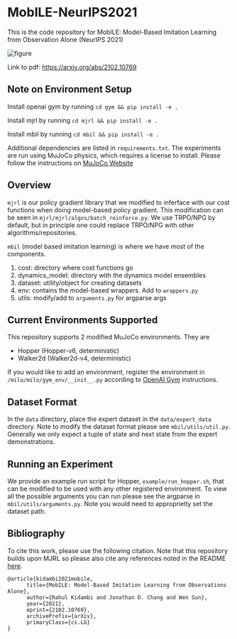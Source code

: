 # MobILE-NeurIPS2021
This is the code repository for MobILE: Model-Based Imitation Learning from Observation Alone (NeurIPS 2021)

![figure](https://github.com/rahulkidambi/MobILE-NeurIPS2021/blob/main/figures/plot.png)

Link to pdf: https://arxiv.org/abs/2102.10769

## Note on Environment Setup
Install openai gym by running `cd gym && pip install -e .`

Install mjrl by running `cd mjrl && pip install -e .`

Install mbil by running `cd mbil && pip install -e .`

Additional dependencies are listed in `requirements.txt`. The experiments are run using MuJoCo physics, which requires a license to install. Please follow the instructions on [MuJoCo Website](http://www.mujoco.org)

## Overview
`mjrl` is our policy gradient library that we modified to inferface with our cost functions when doing model-based policy gradient. This modification can be seen in `mjrl/mjrl/algos/batch_reinforce.py`. We use TRPO/NPG by default, but in principle one could replace TRPO/NPG with other algorithms/repositories.

`mbil` (model based imitation learning) is where we have most of the components. 
1. cost: directory where cost functions go
2. dynamics_model: directory with the dynamics model ensembles
3. dataset: utility/object for creating datasets
4. env: contains the model-based wrappers. Add to `wrappers.py`
5. utils: modify/add to `arguments.py` for argparse args

## Current Environments Supported
This repository supports 2 modified MuJoCo environments. They are

- Hopper (Hopper-v6, deterministic)
- Walker2d (Walker2d-v4, deterministic)

If you would like to add an environment, register the environment in `/milo/milo/gym_env/__init__.py` according to [OpenAI Gym](http://gym.openai.com/docs/#environments) instructions.

## Dataset Format
In the `data` directory, place the expert dataset in the `data/expert_data` directory. Note to modify the dataset format please see `mbil/utils/util.py`. Generally we only expect a tuple of state and next state from the expert demonstrations. 

## Running an Experiment
We provide an example run script for Hopper, `example/run_hopper.sh`, that can be modified to be used with any other registered environment. To view all the possible arguments you can run please see the argparse in `mbil/utils/arguments.py`. Note you would need to approprietly set the dataset path.

## Bibliography
To cite this work, please use the following citation. Note that this repository builds upon MJRL so please also cite any references noted in the README [here](https://github.com/aravindr93/mjrl).
```
@article{kidambi2021mobile,
      title={MobILE: Model-Based Imitation Learning from Observations Alone},
      author={Rahul Kidambi and Jonathan D. Chang and Wen Sun},
      year={2021},
      eprint={2102.10769},
      archivePrefix={arXiv},
      primaryClass={cs.LG}
}
```

